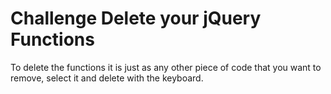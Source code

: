 # Challenge Delete your jQuery Functions

To delete the functions it is just as any other piece of code that you want to remove, select it and delete with the keyboard.
